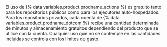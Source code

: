 El uso de {% data variables.product.prodname_actions %} es gratuito tanto para los repositorios públicos como para los ejecutores auto-hospedados. Para los repositorios privados, cada cuenta de {% data variables.product.prodname_dotcom %} recibe una cantidad determinada de minutos y almacenamiento gratuitos dependiendo del producto que se utilice con la cuenta. Cualquier uso que no se contemple en las cantidades incluidas se controla con los límites de gasto.
